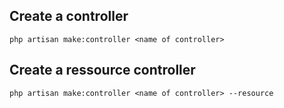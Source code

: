 ## Create a controller

```
php artisan make:controller <name of controller>
```

## Create a ressource controller

```
php artisan make:controller <name of controller> --resource
```